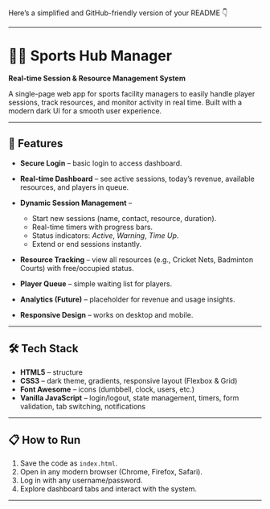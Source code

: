 Here’s a simplified and GitHub-friendly version of your README 👇

---

# 🏋️‍♂️ Sports Hub Manager

**Real-time Session & Resource Management System**

A single-page web app for sports facility managers to easily handle player sessions, track resources, and monitor activity in real time. Built with a modern dark UI for a smooth user experience.

---

## 🚀 Features

* **Secure Login** – basic login to access dashboard.
* **Real-time Dashboard** – see active sessions, today’s revenue, available resources, and players in queue.
* **Dynamic Session Management** –

  * Start new sessions (name, contact, resource, duration).
  * Real-time timers with progress bars.
  * Status indicators: *Active*, *Warning*, *Time Up*.
  * Extend or end sessions instantly.
* **Resource Tracking** – view all resources (e.g., Cricket Nets, Badminton Courts) with free/occupied status.
* **Player Queue** – simple waiting list for players.
* **Analytics (Future)** – placeholder for revenue and usage insights.
* **Responsive Design** – works on desktop and mobile.

---

## 🛠️ Tech Stack

* **HTML5** – structure
* **CSS3** – dark theme, gradients, responsive layout (Flexbox & Grid)
* **Font Awesome** – icons (dumbbell, clock, users, etc.)
* **Vanilla JavaScript** – login/logout, state management, timers, form validation, tab switching, notifications

---

## 📋 How to Run

1. Save the code as `index.html`.
2. Open in any modern browser (Chrome, Firefox, Safari).
3. Log in with any username/password.
4. Explore dashboard tabs and interact with the system.

---
